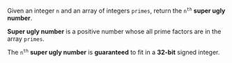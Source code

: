Given an integer `n` and an array of integers `primes`, return the <code>n<sup>th</sup></code> **super ugly number**.

**Super ugly number** is a positive number whose all prime factors are in the array `primes`.

The <code>n<sup>th</sup></code> **super ugly number** is **guaranteed** to fit in a **32-bit** signed integer.